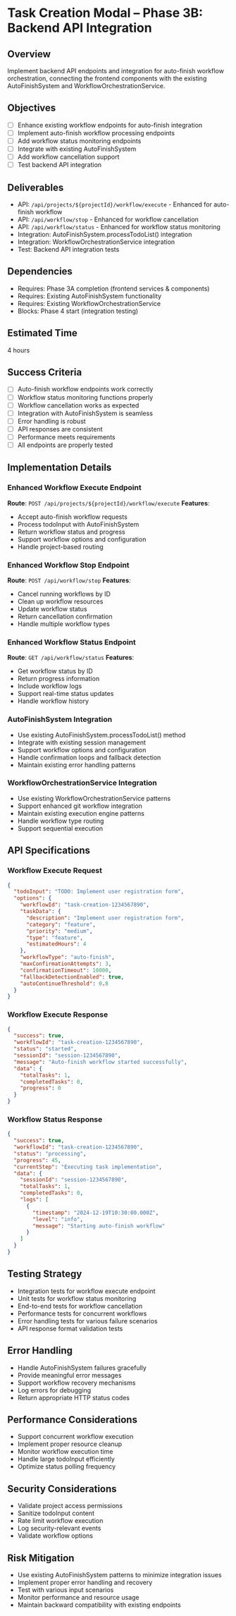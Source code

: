 # Task Creation Modal – Phase 3B: Backend API Integration

## Overview
Implement backend API endpoints and integration for auto-finish workflow orchestration, connecting the frontend components with the existing AutoFinishSystem and WorkflowOrchestrationService.

## Objectives
- [ ] Enhance existing workflow endpoints for auto-finish integration
- [ ] Implement auto-finish workflow processing endpoints
- [ ] Add workflow status monitoring endpoints
- [ ] Integrate with existing AutoFinishSystem
- [ ] Add workflow cancellation support
- [ ] Test backend API integration

## Deliverables
- API: `/api/projects/${projectId}/workflow/execute` - Enhanced for auto-finish workflow
- API: `/api/workflow/stop` - Enhanced for workflow cancellation
- API: `/api/workflow/status` - Enhanced for workflow status monitoring
- Integration: AutoFinishSystem.processTodoList() integration
- Integration: WorkflowOrchestrationService integration
- Test: Backend API integration tests

## Dependencies
- Requires: Phase 3A completion (frontend services & components)
- Requires: Existing AutoFinishSystem functionality
- Requires: Existing WorkflowOrchestrationService
- Blocks: Phase 4 start (integration testing)

## Estimated Time
4 hours

## Success Criteria
- [ ] Auto-finish workflow endpoints work correctly
- [ ] Workflow status monitoring functions properly
- [ ] Workflow cancellation works as expected
- [ ] Integration with AutoFinishSystem is seamless
- [ ] Error handling is robust
- [ ] API responses are consistent
- [ ] Performance meets requirements
- [ ] All endpoints are properly tested

## Implementation Details

### Enhanced Workflow Execute Endpoint
**Route**: `POST /api/projects/${projectId}/workflow/execute`
**Features**:
- Accept auto-finish workflow requests
- Process todoInput with AutoFinishSystem
- Return workflow status and progress
- Support workflow options and configuration
- Handle project-based routing

### Enhanced Workflow Stop Endpoint
**Route**: `POST /api/workflow/stop`
**Features**:
- Cancel running workflows by ID
- Clean up workflow resources
- Update workflow status
- Return cancellation confirmation
- Handle multiple workflow types

### Enhanced Workflow Status Endpoint
**Route**: `GET /api/workflow/status`
**Features**:
- Get workflow status by ID
- Return progress information
- Include workflow logs
- Support real-time status updates
- Handle workflow history

### AutoFinishSystem Integration
- Use existing AutoFinishSystem.processTodoList() method
- Integrate with existing session management
- Support workflow options and configuration
- Handle confirmation loops and fallback detection
- Maintain existing error handling patterns

### WorkflowOrchestrationService Integration
- Use existing WorkflowOrchestrationService patterns
- Support enhanced git workflow integration
- Maintain existing execution engine patterns
- Handle workflow type routing
- Support sequential execution

## API Specifications

### Workflow Execute Request
```json
{
  "todoInput": "TODO: Implement user registration form",
  "options": {
    "workflowId": "task-creation-1234567890",
    "taskData": {
      "description": "Implement user registration form",
      "category": "feature",
      "priority": "medium",
      "type": "feature",
      "estimatedHours": 4
    },
    "workflowType": "auto-finish",
    "maxConfirmationAttempts": 3,
    "confirmationTimeout": 10000,
    "fallbackDetectionEnabled": true,
    "autoContinueThreshold": 0.8
  }
}
```

### Workflow Execute Response
```json
{
  "success": true,
  "workflowId": "task-creation-1234567890",
  "status": "started",
  "sessionId": "session-1234567890",
  "message": "Auto-finish workflow started successfully",
  "data": {
    "totalTasks": 1,
    "completedTasks": 0,
    "progress": 0
  }
}
```

### Workflow Status Response
```json
{
  "success": true,
  "workflowId": "task-creation-1234567890",
  "status": "processing",
  "progress": 45,
  "currentStep": "Executing task implementation",
  "data": {
    "sessionId": "session-1234567890",
    "totalTasks": 1,
    "completedTasks": 0,
    "logs": [
      {
        "timestamp": "2024-12-19T10:30:00.000Z",
        "level": "info",
        "message": "Starting auto-finish workflow"
      }
    ]
  }
}
```

## Testing Strategy
- Integration tests for workflow execute endpoint
- Unit tests for workflow status monitoring
- End-to-end tests for workflow cancellation
- Performance tests for concurrent workflows
- Error handling tests for various failure scenarios
- API response format validation tests

## Error Handling
- Handle AutoFinishSystem failures gracefully
- Provide meaningful error messages
- Support workflow recovery mechanisms
- Log errors for debugging
- Return appropriate HTTP status codes

## Performance Considerations
- Support concurrent workflow execution
- Implement proper resource cleanup
- Monitor workflow execution time
- Handle large todoInput efficiently
- Optimize status polling frequency

## Security Considerations
- Validate project access permissions
- Sanitize todoInput content
- Rate limit workflow execution
- Log security-relevant events
- Validate workflow options

## Risk Mitigation
- Use existing AutoFinishSystem patterns to minimize integration issues
- Implement proper error handling and recovery
- Test with various input scenarios
- Monitor performance and resource usage
- Maintain backward compatibility with existing endpoints 